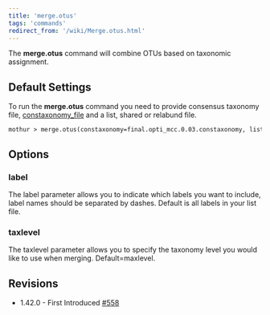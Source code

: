```yaml
---
title: 'merge.otus'
tags: 'commands'
redirect_from: '/wiki/Merge.otus.html'
---
```

The **merge.otus** command will combine OTUs based
on taxonomic assignment.

## Default Settings

To run the **merge.otus** command you need to provide consensus taxonomy
file, [constaxonomy_file](Constaxonomy_file) and a list, shared or
relabund file.

    mothur > merge.otus(constaxonomy=final.opti_mcc.0.03.constaxonomy, list=final.opti_mcc.list)

## Options

### label

The label parameter allows you to indicate which labels you want to
include, label names should be separated by dashes. Default is all
labels in your list file.

### taxlevel

The taxlevel parameter allows you to specify the taxonomy level you
would like to use when merging. Default=maxlevel.

## Revisions

-   1.42.0 - First Introduced
    [\#558](https://github.com/mothur/mothur/issues/558)


